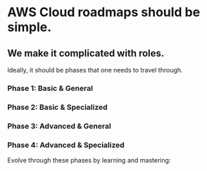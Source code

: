 # AWS Cloud roadmaps should be simple.

## We make it complicated with roles.

Ideally, it should be phases that one needs to travel through.

### Phase 1: Basic & General
### Phase 2: Basic & Specialized
### Phase 3: Advanced & General
### Phase 4: Advanced & Specialized

Evolve through these phases by learning and mastering:
